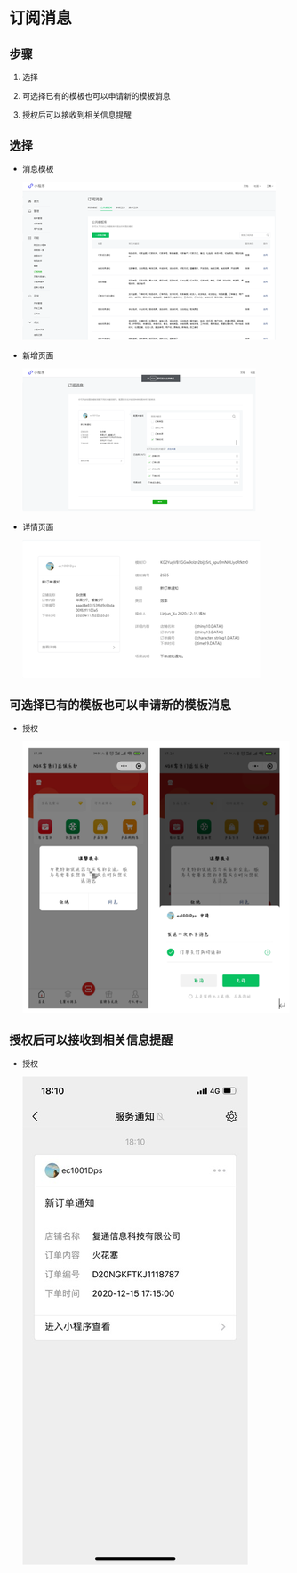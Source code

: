 # 订阅消息

## 步骤

1. 选择

2. 可选择已有的模板也可以申请新的模板消息

3. 授权后可以接收到相关信息提醒

## 选择

+ 消息模板

  ![消息模板](image/图片1.png "消息模板")

+ 新增页面

  ![新增页面](image/图片2.png "新增页面")

+ 详情页面

  ![详情页面](image/图片3.png "详情页面")

## 可选择已有的模板也可以申请新的模板消息

+ 授权

  ![图片4](image/图片4.png)

## 授权后可以接收到相关信息提醒

+ 授权

  ![图片5](image/图片5.jpg)
